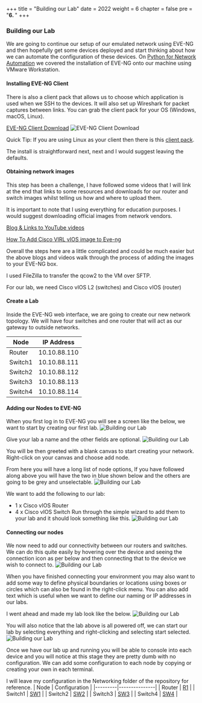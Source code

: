 +++
title = "Building our Lab"
date = 2022
weight = 6
chapter = false
pre = "<b>6. </b>"
+++

### Building our Lab
We are going to continue our setup of our emulated network using EVE-NG and then hopefully get some devices deployed and start thinking about how we can automate the configuration of these devices. On [Python for Network Automation](5-Portfwd/) we covered the installation of EVE-NG onto our machine using VMware Workstation.

#### Installing EVE-NG Client
There is also a client pack that allows us to choose which application is used when we SSH to the devices. It will also set up Wireshark for packet captures between links. You can grab the client pack for your OS (Windows, macOS, Linux).

[EVE-NG Client Download](https://www.eve-ng.net/index.php/download/)
![EVE-NG Client Download](/images/6.BuildingLab/001-eVE-NGClientDownload.png) 

Quick Tip: If you are using Linux as your client then there is this [client pack](https://github.com/SmartFinn/eve-ng-integration).

The install is straightforward next, next and I would suggest leaving the defaults.

#### Obtaining network images
This step has been a challenge, I have followed some videos that I will link at the end that links to some resources and downloads for our router and switch images whilst telling us how and where to upload them.

It is important to note that I using everything for education purposes. I would suggest downloading official images from network vendors.

[Blog & Links to YouTube videos](https://loopedback.com/2019/11/15/setting-up-eve-ng-for-ccna-ccnp-ccie-level-studies-includes-multiple-vendor-node-support-an-absolutely-amazing-study-tool-to-check-out-asap/)

[How To Add Cisco VIRL vIOS image to Eve-ng](https://networkhunt.com/how-to-add-cisco-virl-vios-image-to-eve-ng/)

Overall the steps here are a little complicated and could be much easier but the above blogs and videos walk through the process of adding the images to your EVE-NG box.

I used FileZilla to transfer the qcow2 to the VM over SFTP.

For our lab, we need Cisco vIOS L2 (switches) and Cisco vIOS (router)

#### Create a Lab
Inside the EVE-NG web interface, we are going to create our new network topology. We will have four switches and one router that will act as our gateway to outside networks.

| Node    | IP Address     |
|---------|----------------|
| Router  | 10.10.88.110   |
| Switch1 | 10.10.88.111   |
| Switch2 | 10.10.88.112   |
| Switch3 | 10.10.88.113   |
| Switch4 | 10.10.88.114   |

#### Adding our Nodes to EVE-NG
When you first log in to EVE-NG you will see a screen like the below, we want to start by creating our first lab.
![Building our Lab](/images/6.BuildingLab/002-lab.png) 

Give your lab a name and the other fields are optional.
![Building our Lab](/images/6.BuildingLab/003-lab.png) 

You will be then greeted with a blank canvas to start creating your network. Right-click on your canvas and choose add node.

From here you will have a long list of node options, If you have followed along above you will have the two in blue shown below and the others are going to be grey and unselectable.
![Building our Lab](/images/6.BuildingLab/004-lab.png) 

We want to add the following to our lab:

- 1 x Cisco vIOS Router
- 4 x Cisco vIOS Switch
Run through the simple wizard to add them to your lab and it should look something like this.
![Building our Lab](/images/6.BuildingLab/005-lab.png) 

#### Connecting our nodes
We now need to add our connectivity between our routers and switches. We can do this quite easily by hovering over the device and seeing the connection icon as per below and then connecting that to the device we wish to connect to.
![Building our Lab](/images/6.BuildingLab/006-lab.png) 

When you have finished connecting your environment you may also want to add some way to define physical boundaries or locations using boxes or circles which can also be found in the right-click menu. You can also add text which is useful when we want to define our naming or IP addresses in our labs.

I went ahead and made my lab look like the below.
![Building our Lab](/images/6.BuildingLab/007-lab.png) 

You will also notice that the lab above is all powered off, we can start our lab by selecting everything and right-clicking and selecting start selected.
![Building our Lab](/images/6.BuildingLab/008-lab.png) 

Once we have our lab up and running you will be able to console into each device and you will notice at this stage they are pretty dumb with no configuration. We can add some configuration to each node by copying or creating your own in each terminal.

I will leave my configuration in the Networking folder of the repository for reference.
| Node    | Configuration |
|---------|---------------|
| Router  | [R1](/6-BuildingOurLab/config/R1.txt)            |
| Switch1 | [SW1](/6-BuildingOurLab/config/SW1.txt)           |
| Switch2 | [SW2](/6-BuildingOurLab/config/SW2.txt)           |
| Switch3 | [SW3](/6-BuildingOurLab/config/SW3.txt)           |
| Switch4 | [SW4](/6-BuildingOurLab/config/SW4.txt)           |